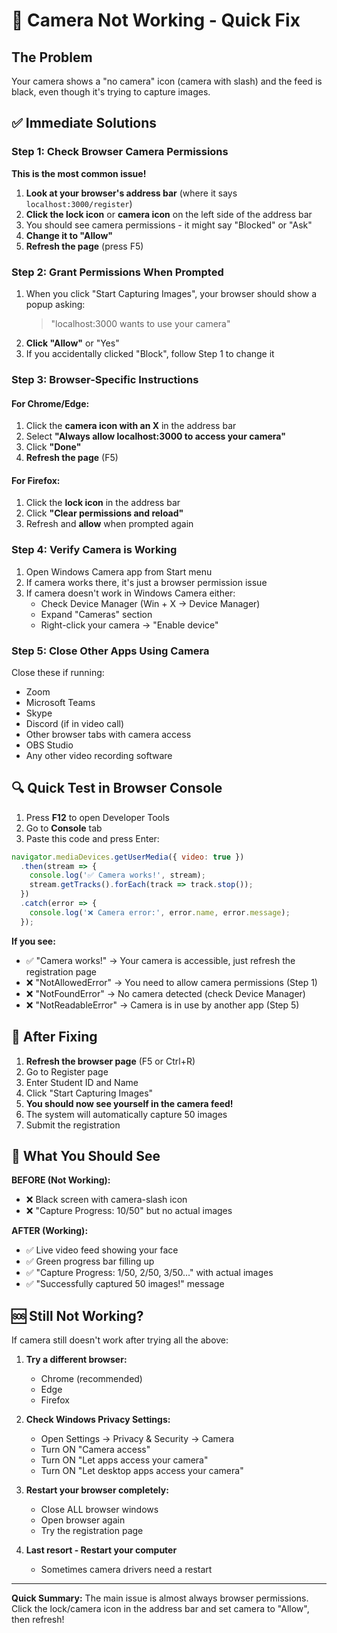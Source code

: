 # 🎥 Camera Not Working - Quick Fix

## The Problem
Your camera shows a "no camera" icon (camera with slash) and the feed is black, even though it's trying to capture images.

## ✅ Immediate Solutions

### Step 1: Check Browser Camera Permissions
**This is the most common issue!**

1. **Look at your browser's address bar** (where it says `localhost:3000/register`)
2. **Click the lock icon** or **camera icon** on the left side of the address bar
3. You should see camera permissions - it might say "Blocked" or "Ask"
4. **Change it to "Allow"**
5. **Refresh the page** (press F5)

### Step 2: Grant Permissions When Prompted
1. When you click "Start Capturing Images", your browser should show a popup asking:
   > "localhost:3000 wants to use your camera"
2. **Click "Allow"** or "Yes"
3. If you accidentally clicked "Block", follow Step 1 to change it

### Step 3: Browser-Specific Instructions

#### For Chrome/Edge:
1. Click the **camera icon with an X** in the address bar
2. Select **"Always allow localhost:3000 to access your camera"**
3. Click **"Done"**
4. **Refresh the page** (F5)

#### For Firefox:
1. Click the **lock icon** in the address bar
2. Click **"Clear permissions and reload"**
3. Refresh and **allow** when prompted again

### Step 4: Verify Camera is Working
1. Open Windows Camera app from Start menu
2. If camera works there, it's just a browser permission issue
3. If camera doesn't work in Windows Camera either:
   - Check Device Manager (Win + X → Device Manager)
   - Expand "Cameras" section
   - Right-click your camera → "Enable device"

### Step 5: Close Other Apps Using Camera
Close these if running:
- Zoom
- Microsoft Teams
- Skype
- Discord (if in video call)
- Other browser tabs with camera access
- OBS Studio
- Any other video recording software

## 🔍 Quick Test in Browser Console

1. Press **F12** to open Developer Tools
2. Go to **Console** tab
3. Paste this code and press Enter:

```javascript
navigator.mediaDevices.getUserMedia({ video: true })
  .then(stream => {
    console.log('✅ Camera works!', stream);
    stream.getTracks().forEach(track => track.stop());
  })
  .catch(error => {
    console.log('❌ Camera error:', error.name, error.message);
  });
```

**If you see:**
- ✅ "Camera works!" → Your camera is accessible, just refresh the registration page
- ❌ "NotAllowedError" → You need to allow camera permissions (Step 1)
- ❌ "NotFoundError" → No camera detected (check Device Manager)
- ❌ "NotReadableError" → Camera is in use by another app (Step 5)

## 🔄 After Fixing

1. **Refresh the browser page** (F5 or Ctrl+R)
2. Go to Register page
3. Enter Student ID and Name
4. Click "Start Capturing Images"
5. **You should now see yourself in the camera feed!**
6. The system will automatically capture 50 images
7. Submit the registration

## 📸 What You Should See

**BEFORE (Not Working):**
- ❌ Black screen with camera-slash icon
- ❌ "Capture Progress: 10/50" but no actual images

**AFTER (Working):**
- ✅ Live video feed showing your face
- ✅ Green progress bar filling up
- ✅ "Capture Progress: 1/50, 2/50, 3/50..." with actual images
- ✅ "Successfully captured 50 images!" message

## 🆘 Still Not Working?

If camera still doesn't work after trying all the above:

1. **Try a different browser:**
   - Chrome (recommended)
   - Edge
   - Firefox

2. **Check Windows Privacy Settings:**
   - Open Settings → Privacy & Security → Camera
   - Turn ON "Camera access"
   - Turn ON "Let apps access your camera"
   - Turn ON "Let desktop apps access your camera"

3. **Restart your browser completely:**
   - Close ALL browser windows
   - Open browser again
   - Try the registration page

4. **Last resort - Restart your computer**
   - Sometimes camera drivers need a restart

---

**Quick Summary:**
The main issue is almost always browser permissions. Click the lock/camera icon in the address bar and set camera to "Allow", then refresh!
